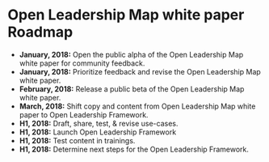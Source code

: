 # Open Leadership Map white paper Roadmap

- **January, 2018:** Open the public alpha of the Open Leadership Map white paper for community feedback.
- **January, 2018:** Prioritize feedback and revise the Open Leadership Map white paper.
- **February, 2018:** Release a public beta of the Open Leadership Map white paper.
- **March, 2018:** Shift copy and content from Open Leadership Map white paper to Open Leadership Framework.
- **H1, 2018:** Draft, share, test, & revise use-cases.
- **H1, 2018:** Launch Open Leadership Framework
- **H1, 2018:** Test content in trainings.
- **H1, 2018:** Determine next steps for the Open Leadership Framework.